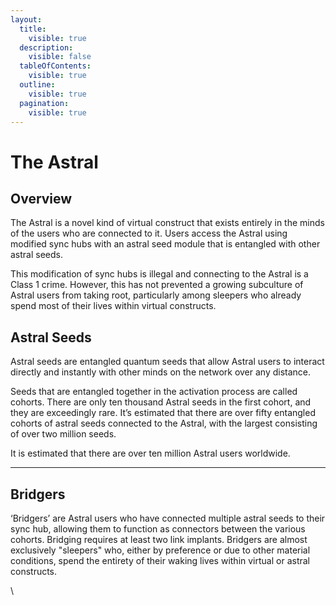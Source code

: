 ```yaml
---
layout:
  title:
    visible: true
  description:
    visible: false
  tableOfContents:
    visible: true
  outline:
    visible: true
  pagination:
    visible: true
---
```


# The Astral

## **Overview**

The Astral is a novel kind of virtual construct that exists entirely in the minds of the users who are connected to it. Users access the Astral using modified sync hubs with an astral seed module that is entangled with other astral seeds.

This modification of sync hubs is illegal and connecting to the Astral is a Class 1 crime. However, this has not prevented a growing subculture of Astral users from taking root, particularly among sleepers who already spend most of their lives within virtual constructs.

## **Astral Seeds**

Astral seeds are entangled quantum seeds that allow Astral users to interact directly and instantly with other minds on the network over any distance.

Seeds that are entangled together in the activation process are called cohorts. There are only ten thousand Astral seeds in the first cohort, and they are exceedingly rare. It’s estimated that there are over fifty entangled cohorts of astral seeds connected to the Astral, with the largest consisting of over two million seeds.

It is estimated that there are over ten million Astral users worldwide.

***

## **Bridgers**

‘Bridgers’ are Astral users who have connected multiple astral seeds to their sync hub, allowing them to function as connectors between the various cohorts. Bridging requires at least two link implants. Bridgers are almost exclusively "sleepers" who, either by preference or due to other material conditions, spend the entirety of their waking lives within virtual or astral constructs.

\
